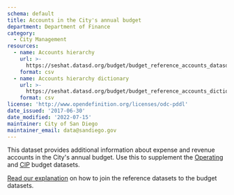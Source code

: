 ```yaml
---
schema: default
title: Accounts in the City's annual budget
department: Department of Finance
category:
  - City Management
resources:
  - name: Accounts hierarchy
    url: >-
      https://seshat.datasd.org/budget/budget_reference_accounts_datasd_v1.csv
    format: csv
  - name: Accounts hierarchy dictionary
    url: >-
      https://seshat.datasd.org/budget/budget_reference_accounts_dictionary_datasd.csv
    format: csv
license: 'http://www.opendefinition.org/licenses/odc-pddl'
date_issued: '2017-06-30'
date_modified: '2022-07-15'
maintainer: City of San Diego
maintainer_email: data@sandiego.gov
---
```

This dataset provides additional information about expense and revenue accounts in the City's annual budget. Use this to supplement the [Operating](/datasets/operating-budget/) and [CIP](/datasets/capital-budget-fy/) budget datasets. 
<!--more-->

[Read our explanation](/budget-topic/) on how to join the reference datasets to the budget datasets.